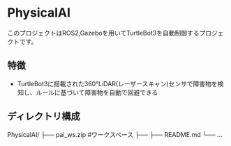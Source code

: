 # PhysicalAI

このプロジェクトはROS2,Gazeboを用いてTurtleBot3を自動制御するプロジェクトです。

## 特徴

- TurtleBot3に搭載された360°LiDAR(レーザースキャン)センサで障害物を検知し、ルールに基づいて障害物を自動で回避できる

## ディレクトリ構成
PhysicalAI/
├── pai_ws.zip #ワークスペース
├── 
├── README.md
└── ...
